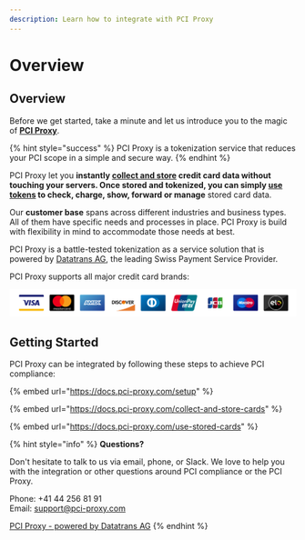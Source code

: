 ```yaml
---
description: Learn how to integrate with PCI Proxy
---
```


# Overview

## Overview

Before we get started, take a minute and let us introduce you to the magic of [**PCI Proxy**](https://www.pci-proxy.com).

{% hint style="success" %}
PCI Proxy is a tokenization service that reduces your PCI scope in a simple and secure way.
{% endhint %}

PCI Proxy let you **instantly **[**collect and store**](collect-and-store-cards/)** credit card data without touching your servers. Once stored and tokenized, you can simply **[**use tokens**](use-stored-cards/)** to check, charge, show, forward or manage** stored card data.

Our **customer base** spans across different industries and business types. All of them have specific needs and processes in place. PCI Proxy is build with flexibility in mind to accommodate those needs at best.

PCI Proxy is a battle-tested tokenization as a service solution that is powered by [Datatrans AG](https://www.datatrans.ch), the leading Swiss Payment Service Provider.

PCI Proxy supports all major credit card brands:

![Missing a brand? Contact us.](<.gitbook/assets/Card Brands (1).png>)

## Getting Started

PCI Proxy can be integrated by following these steps to achieve PCI compliance:

{% embed url="https://docs.pci-proxy.com/setup" %}

{% embed url="https://docs.pci-proxy.com/collect-and-store-cards" %}

{% embed url="https://docs.pci-proxy.com/use-stored-cards" %}

{% hint style="info" %}
**Questions?**

Don't hesitate to talk to us via email, phone, or Slack. We love to help you with the integration or other questions around PCI compliance or the PCI Proxy.

Phone: +41 44 256 81 91\
Email: [support@pci-proxy.com](mailto:%20support@pci-proxy.com)

[PCI Proxy - powered by Datatrans AG](https://www.datatrans.com)
{% endhint %}
